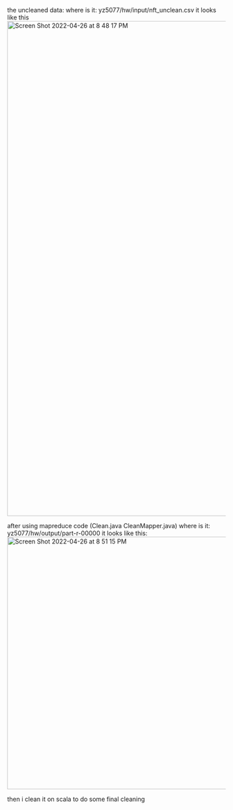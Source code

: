 the uncleaned data:
  where is it: yz5077/hw/input/nft_unclean.csv
it looks like this
<img width="1141" alt="Screen Shot 2022-04-26 at 8 48 17 PM" src="https://user-images.githubusercontent.com/58120560/165416230-93157f1e-90c9-4f7a-b86b-56d07c6937c1.png">

after using mapreduce code (Clean.java CleanMapper.java)
  where is it: yz5077/hw/output/part-r-00000
it looks like this:
<img width="582" alt="Screen Shot 2022-04-26 at 8 51 15 PM" src="https://user-images.githubusercontent.com/58120560/165416497-9ad96415-db40-472c-a0a4-8b31779b5b66.png">

then i clean it on scala to do some final cleaning

